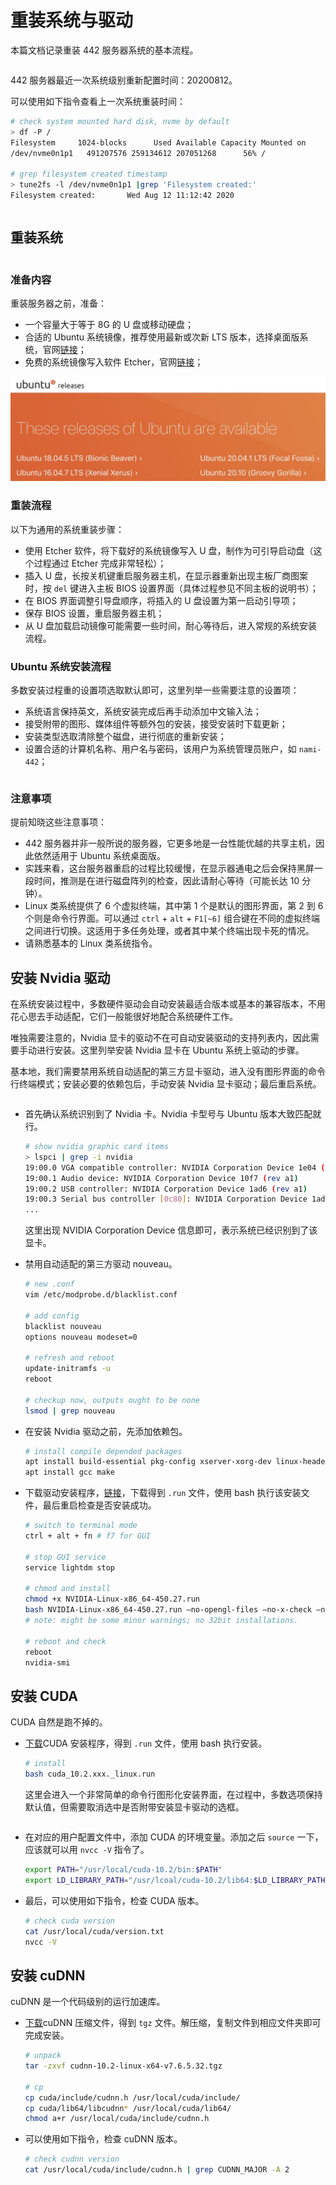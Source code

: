 # 重装系统与驱动

本篇文档记录重装 442 服务器系统的基本流程。

```warning:: ⚠️ 注意，该服务器使用的是 Ubuntu 系统桌面版，部分服务程序需要长期保持在后台，包括部分项目的数据接收、数据库远程访问、项目主页展示等等。请在详细了解、确认后台包含的服务之后，与项目负责人进行沟通，并完成必要项目的迁移，最后再执行重装操作。

```

442 服务器最近一次系统级别重新配置时间：20200812。

可以使用如下指令查看上一次系统重装时间：

```sh
# check system mounted hard disk, nvme by default
> df -P /
Filesystem     1024-blocks      Used Available Capacity Mounted on
/dev/nvme0n1p1   491207576 259134612 207051268      56% /

# grep filesystem created timestamp
> tune2fs -l /dev/nvme0n1p1 |grep 'Filesystem created:'
Filesystem created:       Wed Aug 12 11:12:42 2020
```

```note:: “服务器又要重装了。”——希望后面少听到这句工作量满满的话 😂。

```

## 重装系统

```warning:: ⚠️ 重装系统之前，请确保已经完成了必要的项目迁移，备份了相关资料数据。

```

### 准备内容

重装服务器之前，准备：

-   一个容量大于等于 8G 的 U 盘或移动硬盘；
-   合适的 Ubuntu 系统镜像，推荐使用最新或次新 LTS 版本，选择桌面版系统，官网[链接](https://releases.ubuntu.com/)；
-   免费的系统镜像写入软件 Etcher，官网[链接](https://www.etcher.net/)；

![](./../../assets/img/ubuntu_versions.jpg "ubuntu_versions.jpg")

### 重装流程

以下为通用的系统重装步骤：

-   使用 Etcher 软件，将下载好的系统镜像写入 U 盘，制作为可引导启动盘（这个过程通过 Etcher 完成非常轻松）；
-   插入 U 盘，长按关机键重启服务器主机，在显示器重新出现主板厂商图案时，按 `del` 键进入主板 BIOS 设置界面（具体过程参见不同主板的说明书）；
-   在 BIOS 界面调整引导盘顺序，将插入的 U 盘设置为第一启动引导项；
-   保存 BIOS 设置，重启服务器主机；
-   从 U 盘加载启动镜像可能需要一些时间，耐心等待后，进入常规的系统安装流程。

### Ubuntu 系统安装流程

多数安装过程重的设置项选取默认即可，这里列举一些需要注意的设置项：

-   系统语言保持英文，系统安装完成后再手动添加中文输入法；
-   接受附带的图形、媒体组件等额外包的安装，接受安装时下载更新；
-   安装类型选取清除整个磁盘，进行彻底的重新安装；
-   设置合适的计算机名称、用户名与密码，该用户为系统管理员账户，如 `nami-442`；

```note:: 系统更新维护需要中断服务，因此在安装时尽量保持安装包的为最新的版本，后续再定期执行更新。

```

### 注意事项

提前知晓这些注意事项：

-   442 服务器并非一般所说的服务器，它更多地是一台性能优越的共享主机，因此依然适用于 Ubuntu 系统桌面版。
-   实践来看，这台服务器重启的过程比较缓慢，在显示器通电之后会保持黑屏一段时间，推测是在进行磁盘阵列的检查，因此请耐心等待（可能长达 10 分钟）。
-   Linux 类系统提供了 6 个虚拟终端，其中第 1 个是默认的图形界面，第 2 到 6 个则是命令行界面。可以通过 `ctrl` + `alt` + `F1[~6]` 组合键在不同的虚拟终端之间进行切换。这适用于多任务处理，或者其中某个终端出现卡死的情况。
-   请熟悉基本的 Linux 类系统指令。

## 安装 Nvidia 驱动

在系统安装过程中，多数硬件驱动会自动安装最适合版本或基本的兼容版本，不用花心思去手动适配，它们一般能很好地配合系统硬件工作。

唯独需要注意的，Nvidia 显卡的驱动不在可自动安装驱动的支持列表内，因此需要手动进行安装。这里列举安装 Nvidia 显卡在 Ubuntu 系统上驱动的步骤。

基本地，我们需要禁用系统自动适配的第三方显卡驱动，进入没有图形界面的命令行终端模式；安装必要的依赖包后，手动安装 Nvidia 显卡驱动；最后重启系统。

```note:: 禁用第三方显卡驱动后，系统不再提供图形化界面，切换到命令行终端执行后续操作。

```

-   首先确认系统识别到了 Nvidia 卡。Nvidia 卡型号与 Ubuntu 版本大致匹配就行。

    ```sh
    # show nvidia graphic card items
    > lspci | grep -i nvidia
    19:00.0 VGA compatible controller: NVIDIA Corporation Device 1e04 (rev a1)
    19:00.1 Audio device: NVIDIA Corporation Device 10f7 (rev a1)
    19:00.2 USB controller: NVIDIA Corporation Device 1ad6 (rev a1)
    19:00.3 Serial bus controller [0c80]: NVIDIA Corporation Device 1ad7 (rev a1)
    ...
    ```

    这里出现 NVIDIA Corporation Device 信息即可，表示系统已经识别到了该显卡。

-   禁用自动适配的第三方驱动 nouveau。

    ```sh
    # new .conf
    vim /etc/modprobe.d/blacklist.conf

    # add config
    blacklist nouveau
    options nouveau modeset=0

    # refresh and reboot
    update-initramfs -u
    reboot

    # checkup now, outputs ought to be none
    lsmod | grep nouveau
    ```

-   在安装 Nvidia 驱动之前，先添加依赖包。

    ```sh
    # install compile depended packages
    apt install build-essential pkg-config xserver-xorg-dev linux-headers-`uname -r`
    apt install gcc make
    ```

-   下载驱动安装程序，[链接](https://www.nvidia.com/Download/index.aspx)，下载得到 `.run` 文件，使用 bash 执行该安装文件，最后重启检查是否安装成功。

    ```sh
    # switch to terminal mode
    ctrl + alt + fn # f7 for GUI

    # stop GUI service
    service lightdm stop

    # chmod and install
    chmod +x NVIDIA-Linux-x86_64-450.27.run
    bash NVIDIA-Linux-x86_64-450.27.run –no-opengl-files –no-x-check –no-nouveau-check
    # note: might be some minor warnings; no 32bit installations.

    # reboot and check
    reboot
    nvidia-smi
    ```

## 安装 CUDA

CUDA 自然是跑不掉的。

-   [下载](https://developer.nvidia.com/cuda-10.2-download-archive)CUDA 安装程序，得到 `.run` 文件，使用 bash 执行安装。

    ```sh
    # install
    bash cuda_10.2.xxx._linux.run
    ```

    这里会进入一个非常简单的命令行图形化安装界面，在过程中，多数选项保持默认值，但需要取消选中是否附带安装显卡驱动的选框。

    ```note:: 安装 CUDA 时，取消它附带的显卡驱动安装，我们在之前的步骤中已经安装过驱动文件。

    ```

-   在对应的用户配置文件中，添加 CUDA 的环境变量。添加之后 `source` 一下，应该就可以用 `nvcc -V` 指令了。

    ```sh
    export PATH="/usr/local/cuda-10.2/bin:$PATH"
    export LD_LIBRARY_PATH="/usr/lcoal/cuda-10.2/lib64:$LD_LIBRARY_PATH"
    ```

-   最后，可以使用如下指令，检查 CUDA 版本。

    ```sh
    # check cuda version
    cat /usr/local/cuda/version.txt
    nvcc -V
    ```

## 安装 cuDNN

cuDNN 是一个代码级别的运行加速库。

-   [下载](https://developer.nvidia.com/rdp/cudnn-archive)cuDNN 压缩文件，得到 `tgz` 文件。解压缩，复制文件到相应文件夹即可完成安装。

    ```sh
    # unpack
    tar -zxvf cudnn-10.2-linux-x64-v7.6.5.32.tgz

    # cp
    cp cuda/include/cudnn.h /usr/local/cuda/include/
    cp cuda/lib64/libcudnn* /usr/local/cuda/lib64/
    chmod a+r /usr/local/cuda/include/cudnn.h
    ```

-   可以使用如下指令，检查 cuDNN 版本。

    ```sh
    # check cudnn version
    cat /usr/local/cuda/include/cudnn.h | grep CUDNN_MAJOR -A 2
    ```
